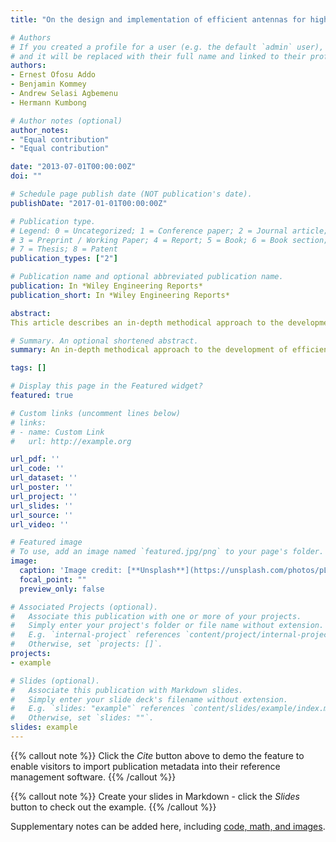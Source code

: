 ```yaml
---
title: "On the design and implementation of efficient antennas for high frequency‐radio frequency identification read/write devices"

# Authors
# If you created a profile for a user (e.g. the default `admin` user), write the username (folder name) here 
# and it will be replaced with their full name and linked to their profile.
authors:
- Ernest Ofosu Addo
- Benjamin Kommey
- Andrew Selasi Agbemenu
- Hermann Kumbong

# Author notes (optional)
author_notes:
- "Equal contribution"
- "Equal contribution"

date: "2013-07-01T00:00:00Z"
doi: ""

# Schedule page publish date (NOT publication's date).
publishDate: "2017-01-01T00:00:00Z"

# Publication type.
# Legend: 0 = Uncategorized; 1 = Conference paper; 2 = Journal article;
# 3 = Preprint / Working Paper; 4 = Report; 5 = Book; 6 = Book section;
# 7 = Thesis; 8 = Patent
publication_types: ["2"]

# Publication name and optional abbreviated publication name.
publication: In *Wiley Engineering Reports*
publication_short: In *Wiley Engineering Reports*

abstract: 
This article describes an in-depth methodical approach to the development of efficient high-frequency (HF) antennas for use in radio frequency identification (RFID) systems operating at 13.56 MHz. It presents brief theory relevant to RFID communication and sets up a framework within which features and requirements of antennas are linked to key design parameters such as antenna form-factor and size; RF power level, material and communication protocol. Tuning circuits necessary to adjust the resonance and power matching characteristics of antennas for good transponder interrogation and response recovery are discussed. To validate the approaches outlined, a stepwise design and measurement of an HF antenna for an ISO/IEC 15693 compliant read/write device (RWD) is described. Common practical problems that are often encountered in such design processes are also commented on. The prototyped antenna was tuned, connected to the RWD via a 50  Ω  coaxial cable and tested.

# Summary. An optional shortened abstract.
summary: An in-depth methodical approach to the development of efficient high-frequency (HF) antennas for use in radio frequency identification (RFID) systems operating at 13.56 MHz.

tags: []

# Display this page in the Featured widget?
featured: true

# Custom links (uncomment lines below)
# links:
# - name: Custom Link
#   url: http://example.org

url_pdf: ''
url_code: ''
url_dataset: ''
url_poster: ''
url_project: ''
url_slides: ''
url_source: ''
url_video: ''

# Featured image
# To use, add an image named `featured.jpg/png` to your page's folder. 
image:
  caption: 'Image credit: [**Unsplash**](https://unsplash.com/photos/pLCdAaMFLTE)'
  focal_point: ""
  preview_only: false

# Associated Projects (optional).
#   Associate this publication with one or more of your projects.
#   Simply enter your project's folder or file name without extension.
#   E.g. `internal-project` references `content/project/internal-project/index.md`.
#   Otherwise, set `projects: []`.
projects:
- example

# Slides (optional).
#   Associate this publication with Markdown slides.
#   Simply enter your slide deck's filename without extension.
#   E.g. `slides: "example"` references `content/slides/example/index.md`.
#   Otherwise, set `slides: ""`.
slides: example
---
```


{{% callout note %}}
Click the *Cite* button above to demo the feature to enable visitors to import publication metadata into their reference management software.
{{% /callout %}}

{{% callout note %}}
Create your slides in Markdown - click the *Slides* button to check out the example.
{{% /callout %}}

Supplementary notes can be added here, including [code, math, and images](https://wowchemy.com/docs/writing-markdown-latex/).

